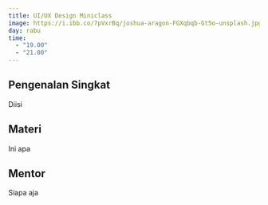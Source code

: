```yaml
---
title: UI/UX Design Miniclass
image: https://i.ibb.co/7pVxrBq/joshua-aragon-FGXqbqb-Gt5o-unsplash.jpg
day: rabu
time:
  - "19.00"
  - "21.00"
---
```


## Pengenalan Singkat

Diisi

## Materi

Ini apa

## Mentor

Siapa aja
